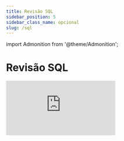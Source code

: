 ```yaml
---
title: Revisão SQL
sidebar_position: 5
sidebar_class_name: opcional
slug: /sql
---
```


import Admonition from '@theme/Admonition';

# Revisão SQL

<Admonition 
    type="info" 
    title="Autoestudo">

<div style={{ textAlign: 'center' }}>
    <iframe 
        style={{
            display: 'block',
            margin: 'auto',
            width: '100%',
            height: '50vh',
        }}
        src="https://www.youtube.com/embed/HXV3zeQKqGY" 
        frameborder="0" 
        allowFullScreen>
    </iframe>
</div>

</Admonition>
